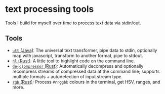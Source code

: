 # text processing tools

Tools I build for myself over time to process text data via stdin/out.

## Tools

- [`utt` (Java)](https://github.com/queer/utt): The universal text transformer, pipe data to stdin, optionally map with javascript, transform to another format, pipe to stdout.
- [`hl` (Rust)](https://github.com/queer/hl): A little tool to highlight code on the command line.
- [`de(c)ompressor` (Rust)](https://github.com/queer/decompressor): Automatically decompress and optionally recompress streams of compressed data at the command line; supports multiple formats + autodetection of input stream type.
- [`rgb` (Rust)](https://github.com/queer/rgb): Process `#rrggbb` colours in the terminal, get HSV, ranges, and more.
